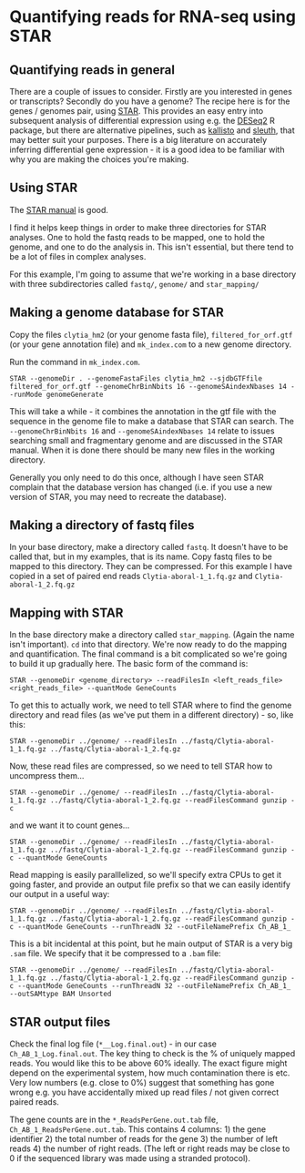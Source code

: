 
# Quantifying reads for RNA-seq using STAR

## Quantifying reads in general

There are a couple of issues to consider. Firstly are you interested in genes or transcripts? Secondly do you have a genome? The recipe here is for the genes / genomes pair, using [STAR](https://github.com/alexdobin/STAR). This provides an easy entry into subsequent analysis of differential expression using e.g. the [DESeq2](https://bioconductor.org/packages/release/bioc/html/DESeq2.html) R package, but there are alternative pipelines, such as [kallisto](https://pachterlab.github.io/kallisto/about) and [sleuth](https://pachterlab.github.io/sleuth/about), that may better suit your purposes. There is a big literature on accurately inferring differential gene expression - it is a good idea to be familiar with why you are making the choices you're making.

## Using STAR

The [STAR manual](https://github.com/alexdobin/STAR/blob/master/doc/STARmanual.pdf) is good.

I find it helps keep things in order to make three directories for STAR analyses. One to hold the fastq reads to be mapped, one to hold the genome, and one to do the analysis in. This isn't essential, but there tend to be a lot of files in complex analyses.

For this example, I'm going to assume that we're working in a base directory with three subdirectories called `fastq/`, `genome/` and `star_mapping/`

## Making a genome database for STAR

Copy the files `clytia_hm2` (or your genome fasta file), `filtered_for_orf.gtf` (or your gene annotation file) and `mk_index.com` to a new genome directory.

Run the command in `mk_index.com`.

```
STAR --genomeDir . --genomeFastaFiles clytia_hm2 --sjdbGTFfile filtered_for_orf.gtf --genomeChrBinNbits 16 --genomeSAindexNbases 14 --runMode genomeGenerate
```

This will take a while - it combines the annotation in the gtf file with the sequence in the genome file to make a database that STAR can search. The `--genomeChrBinNbits 16` and `--genomeSAindexNbases 14` relate to issues searching small and fragmentary genome and are discussed in the STAR manual. When it is done there should be many new files in the working directory.

Generally you only need to do this once, although I have seen STAR complain that the database version has changed (i.e. if you use a new version of STAR, you may need to recreate the database).

## Making a directory of fastq files

In your base directory, make a directory called `fastq`. It doesn't have to be called that, but in my examples, that is its name. Copy fastq files to be mapped to this directory. They can be compressed. For this example I have copied in a set of paired end reads `Clytia-aboral-1_1.fq.gz` and `Clytia-aboral-1_2.fq.gz`

## Mapping with STAR

In the base directory make a directory called `star_mapping`. (Again the name isn't important). `cd` into that directory. We're now ready to do the mapping and quantification. The final command is a bit complicated so we're going to build it up gradually here. The basic form of the command is:

```
STAR --genomeDir <genome_directory> --readFilesIn <left_reads_file> <right_reads_file> --quantMode GeneCounts
```

To get this to actually work, we need to tell STAR where to find the genome directory and read files (as we've put them in a different directory) - so, like this:

```
STAR --genomeDir ../genome/ --readFilesIn ../fastq/Clytia-aboral-1_1.fq.gz ../fastq/Clytia-aboral-1_2.fq.gz
```

Now, these read files are compressed, so we need to tell STAR how to uncompress them...

```
STAR --genomeDir ../genome/ --readFilesIn ../fastq/Clytia-aboral-1_1.fq.gz ../fastq/Clytia-aboral-1_2.fq.gz --readFilesCommand gunzip -c
```

and we want it to count genes...

```
STAR --genomeDir ../genome/ --readFilesIn ../fastq/Clytia-aboral-1_1.fq.gz ../fastq/Clytia-aboral-1_2.fq.gz --readFilesCommand gunzip -c --quantMode GeneCounts
```

Read mapping is easily paralllelized, so we'll specify extra CPUs to get it going faster, and provide an output file prefix so that we can easily identify our output in a useful way:

```
STAR --genomeDir ../genome/ --readFilesIn ../fastq/Clytia-aboral-1_1.fq.gz ../fastq/Clytia-aboral-1_2.fq.gz --readFilesCommand gunzip -c --quantMode GeneCounts --runThreadN 32 --outFileNamePrefix Ch_AB_1_
```

This is a bit incidental at this point, but he main output of STAR is a very big `.sam` file. We specify that it be compressed to a `.bam` file:

```
STAR --genomeDir ../genome/ --readFilesIn ../fastq/Clytia-aboral-1_1.fq.gz ../fastq/Clytia-aboral-1_2.fq.gz --readFilesCommand gunzip -c --quantMode GeneCounts --runThreadN 32 --outFileNamePrefix Ch_AB_1_ --outSAMtype BAM Unsorted
```

## STAR output files

Check the final log file (`*__Log.final.out`) - in our case `Ch_AB_1_Log.final.out`. The key thing to check is the % of uniquely mapped reads. You would like this to be above 60% ideally. The exact figure might depend on the experimental system, how much contamination there is etc. Very low numbers (e.g. close to 0%) suggest that something has gone wrong e.g. you have accidentally mixed up read files / not given correct paired reads.

The gene counts are in the `*_ReadsPerGene.out.tab` file, `Ch_AB_1_ReadsPerGene.out.tab`. This contains 4 columns: 1) the gene identifier 2) the total number of reads for the gene 3) the number of left reads 4) the number of right reads. (The left or right reads may be close to 0 if the sequenced library was made using a stranded protocol).
